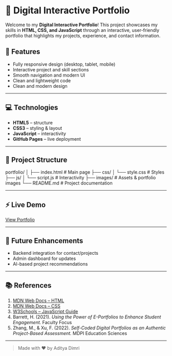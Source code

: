 # 🌟 Digital Interactive Portfolio

Welcome to my **Digital Interactive Portfolio**! This project showcases my skills in **HTML, CSS, and JavaScript** through an interactive, user-friendly portfolio that highlights my projects, experience, and contact information.

## 🚀 Features
- Fully responsive design (desktop, tablet, mobile)
- Interactive project and skill sections
- Smooth navigation and modern UI
- Clean and lightweight code
- Clean and modern design
---

## 💻 Technologies
- **HTML5** – structure  
- **CSS3** – styling & layout  
- **JavaScript** – interactivity  
- **GitHub Pages** – live deployment  

---

## 📂 Project Structure
portfolio/
│
├── index.html # Main page
├── css/
│ └── style.css # Styles
├── js/
│ └── script.js # Interactivity
├── images/ # Assets & portfolio images
└── README.md # Project documentation

---

## ⚡ Live Demo
[View Portfolio](https://AdityaDimri04.github.io/portfolio/)  

---

## 🌱 Future Enhancements
- Backend integration for contact/projects
- Admin dashboard for updates
- AI-based project recommendations

---

## 📚 References
1. [MDN Web Docs – HTML](https://developer.mozilla.org/en-US/docs/Web/HTML)  
2. [MDN Web Docs – CSS](https://developer.mozilla.org/en-US/docs/Web/CSS)  
3. [W3Schools – JavaScript Guide](https://www.w3schools.com/js/js_intro.asp)  
4. Barrett, H. (2021). *Using the Power of E-Portfolios to Enhance Student Engagement.* Faculty Focus  
5. Zhang, M., & Xu, F. (2022). *Self-Coded Digital Portfolios as an Authentic Project-Based Assessment.* MDPI Education Sciences  

---
> Made with ❤️ by Aditya Dimri
